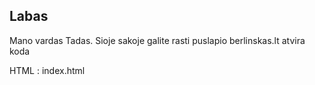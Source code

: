 ## Labas
Mano vardas Tadas.
Sioje sakoje galite rasti puslapio berlinskas.lt atvira koda

HTML
: index.html


